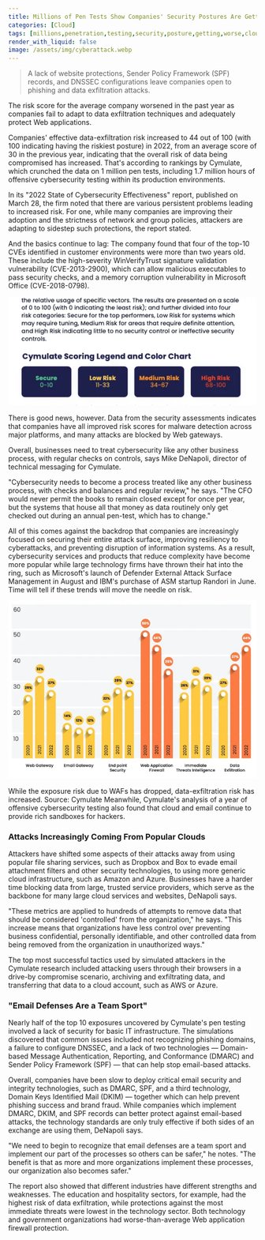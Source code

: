 ```yaml
---
title: Millions of Pen Tests Show Companies' Security Postures Are Getting Worse
categories: [Cloud]
tags: [millions,penetration,testing,security,posture,getting,worse,cloud,pentesting]
render_with_liquid: false
image: /assets/img/cyberattack.webp
---
```


> A lack of website protections, Sender Policy Framework (SPF) records, and DNSSEC configurations leave companies open to phishing and data exfiltration attacks.

The risk score for the average company worsened in the past year as companies fail to adapt to data exfiltration techniques and adequately protect Web applications.

Companies' effective data-exfiltration risk increased to 44 out of 100 (with 100 indicating having the riskiest posture) in 2022, from an average score of 30 in the previous year, indicating that the overall risk of data being compromised has increased. That's according to rankings by Cymulate, which crunched the data on 1 million pen tests, including 1.7 million hours of offensive cybersecurity testing within its production environments.

In its "2022 State of Cybersecurity Effectiveness" report, published on March 28, the firm noted that there are various persistent problems leading to increased risk. For one, while many companies are improving their adoption and the strictness of network and group policies, attackers are adapting to sidestep such protections, the report stated. 

And the basics continue to lag: The company found that four of the top-10 CVEs identified in customer environments were more than two years old. These include the high-severity WinVerifyTrust signature validation vulnerability (CVE-2013-2900), which can allow malicious executables to pass security checks, and a memory corruption vulnerability in Microsoft Office (CVE-2018-0798).

![Cymulate Risk Scores](/assets/img/Cymulate-Risk-Scores.webp)

There is good news, however. Data from the security assessments indicates that companies have all improved risk scores for malware detection across major platforms, and many attacks are blocked by Web gateways. 

Overall, businesses need to treat cybersecurity like any other business process, with regular checks on controls, says Mike DeNapoli, director of technical messaging for Cymulate.

"Cybersecurity needs to become a process treated like any other business process, with checks and balances and regular review," he says. "The CFO would never permit the books to remain closed except for once per year, but the systems that house all that money as data routinely only get checked out during an annual pen-test, which has to change."

All of this comes against the backdrop that companies are increasingly focused on securing their entire attack surface, improving resiliency to cyberattacks, and preventing disruption of information systems. As a result, cybersecurity services and products that reduce complexity have become more popular while large technology firms have thrown their hat into the ring, such as Microsoft's launch of Defender External Attack Surface Management in August and IBM's purchase of ASM startup Randori in June. Time will tell if these trends will move the needle on risk.

![Cymulate Bar Chart](/assets/img/cymulate-security-risk-trends.webp)

While the exposure risk due to WAFs has dropped, data-exfiltration risk has increased. Source: Cymulate
Meanwhile, Cymulate's analysis of a year of offensive cybersecurity testing also found that cloud and email continue to provide rich sandboxes for hackers.

### Attacks Increasingly Coming From Popular Clouds

Attackers have shifted some aspects of their attacks away from using popular file sharing services, such as Dropbox and Box to evade email attachment filters and other security technologies, to using more generic cloud infrastructure, such as Amazon and Azure. Businesses have a harder time blocking data from large, trusted service providers, which serve as the backbone for many large cloud services and websites, DeNapoli says.

"These metrics are applied to hundreds of attempts to remove data that should be considered 'controlled' from the organization," he says. "This increase means that organizations have less control over preventing business confidential, personally identifiable, and other controlled data from being removed from the organization in unauthorized ways."

The top most successful tactics used by simulated attackers in the Cymulate research included attacking users through their browsers in a drive-by compromise scenario, archiving and exfiltrating data, and transferring that data to a cloud account, such as AWS or Azure.

### "Email Defenses Are a Team Sport"

Nearly half of the top 10 exposures uncovered by Cymulate's pen testing involved a lack of security for basic IT infrastructure. The simulations discovered that common issues included not recognizing phishing domains, a failure to configure DNSSEC, and a lack of two technologies — Domain-based Message Authentication, Reporting, and Conformance (DMARC) and Sender Policy Framework (SPF) — that can help stop email-based attacks.

Overall, companies have been slow to deploy critical email security and integrity technologies, such as DMARC, SPF, and a third technology, Domain Keys Identified Mail (DKIM) — together which can help prevent phishing success and brand fraud. While companies which implement DMARC, DKIM, and SPF records can better protect against email-based attacks, the technology standards are only truly effective if both sides of an exchange are using them, DeNapoli says.

"We need to begin to recognize that email defenses are a team sport and implement our part of the processes so others can be safer," he notes. "The benefit is that as more and more organizations implement these processes, our organization also becomes safer."

The report also showed that different industries have different strengths and weaknesses. The education and hospitality sectors, for example, had the highest risk of data exfiltration, while protections against the most immediate threats were lowest in the technology sector. Both technology and government organizations had worse-than-average Web application firewall protection.